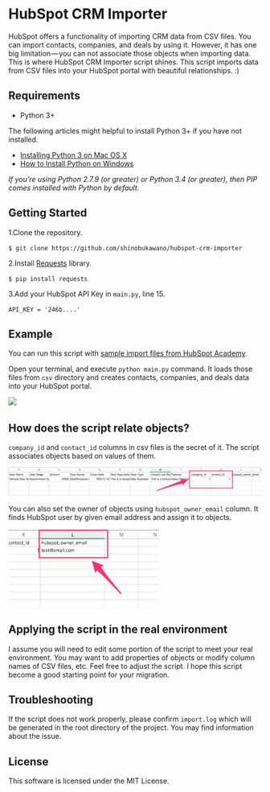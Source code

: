 # HubSpot CRM Importer

HubSpot offers a functionality of importing CRM data from CSV files. You can import contacts, companies, and deals by using it. However, it has one big limitation — you can not associate those objects when importing data. This is where HubSpot CRM Importer script shines. This script imports data from CSV files into your HubSpot portal with beautiful relationships. :)

## Requirements

- Python 3+

The following articles might helpful to install Python 3+ if you have not installed.

- [Installing Python 3 on Mac OS X](http://docs.python-guide.org/en/latest/starting/install3/osx/)
- [How to Install Python on Windows](https://www.howtogeek.com/197947/how-to-install-python-on-windows/)

*If you’re using Python 2.7.9 (or greater) or Python 3.4 (or greater), then PIP comes installed with Python by default.*

## Getting Started

1.Clone the repository.

    $ git clone https://github.com/shinobukawano/hubspot-crm-importer

2.Install [Requests](http://docs.python-requests.org/en/master/) library.

    $ pip install requests

3.Add your HubSpot API Key in `main.py`, line 15.

    API_KEY = '246b....'

## Example

You can run this script with [sample import files from HubSpot Academy](https://knowledge.hubspot.com/articles/kcs_article/contacts/sample-import-files).

Open your terminal, and execute `python main.py` command. It loads those files from `csv` directory and creates contacts, companies, and deals data into your HubSpot portal.

<img src="assets/3.gif" width="500"/>

## How does the script relate objects?

`company_id` and `contact_id` columns in csv files is the secret of it. The script associates objects based on values of them.

<img src="assets/1.png" width="700"/>

You can also set the owner of objects using `hubspot_owner_email` column. It finds HubSpot user by given email address and assign it to objects.

<img src="assets/2.png" width="300"/>

## Applying the script in the real environment

I assume you will need to edit some portion of the script to meet your real environment. You may want to add properties of objects or modify column names of CSV files, etc. Feel free to adjust the script. I hope this script become a good starting point for your migration.

## Troubleshooting

If the script does not work properly, please confirm `import.log` which will be generated in the root directory of the project. You may find information about the issue.

## License

This software is licensed under the MIT License.

